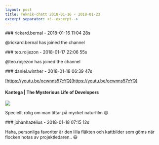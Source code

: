 ```yaml
---
layout: post
title: Teknik-chatt 2018-01-16 - 2018-01-23
excerpt_separator: <!--excerpt-->
---
```

<section class="message" markdown="1">
### rickard.bernal - 2018-01-16 11:04 28s

@rickard.bernal has joined the channel
</section>
<section class="message" markdown="1">
### teo.roijezon - 2018-01-17 22:06 55s

@teo.roijezon has joined the channel
</section>
<section class="message" markdown="1">
### daniel.winther - 2018-01-18 06:39 47s

[https://youtu.be/ocwnns57cYQ](https://youtu.be/ocwnns57cYQ)

<div class="attachment"><h4>Kantega | The Mysterious Life of Developers</h4><div class="text"></div>
<a href="https://youtu.be/ocwnns57cYQ"><div class="linkdiv"><img src="/assets/blogAssets/Kantega | The Mysterious Life of Developers" fallback="Kantega | The Mysterious Life of Developers"/></div></a></div>
    
Speciellt rolig om man tittar på mycket naturfilm 😄
</section>
<section class="message" markdown="1">
### johanhazelius - 2018-01-18 07:15 12s

Haha, personliga favoriter är den lilla fläkten och kattbilder som göms när flocken hotas av projektledaren.. 😃

<!--excerpt-->
</section>